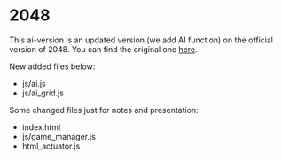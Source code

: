 # 2048
This ai-version is an updated version (we add AI function) on the official version of 2048. You can find the original one [here](https://github.com/gabrielecirulli/2048?fbclid=IwAR08tJg7dZhlLuL7aBq7MAKkJjckZx6I8RrxIMcj_MUNXvahZHECxVPTWpk).

New added files below: 

- js/ai.js
- js/ai_grid.js


Some changed files just for notes and presentation:
- index.html
- js/game_manager.js
- html_actuator.js
